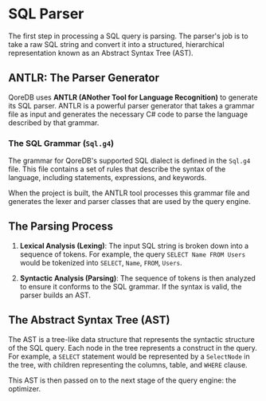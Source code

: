 # SQL Parser

The first step in processing a SQL query is parsing. The parser's job is to take a raw SQL string and convert it into a structured, hierarchical representation known as an Abstract Syntax Tree (AST).

## ANTLR: The Parser Generator

QoreDB uses **ANTLR (ANother Tool for Language Recognition)** to generate its SQL parser. ANTLR is a powerful parser generator that takes a grammar file as input and generates the necessary C# code to parse the language described by that grammar.

### The SQL Grammar (`Sql.g4`)

The grammar for QoreDB's supported SQL dialect is defined in the `Sql.g4` file. This file contains a set of rules that describe the syntax of the language, including statements, expressions, and keywords.

When the project is built, the ANTLR tool processes this grammar file and generates the lexer and parser classes that are used by the query engine.

## The Parsing Process

1.  **Lexical Analysis (Lexing)**: The input SQL string is broken down into a sequence of tokens. For example, the query `SELECT Name FROM Users` would be tokenized into `SELECT`, `Name`, `FROM`, `Users`.

2.  **Syntactic Analysis (Parsing)**: The sequence of tokens is then analyzed to ensure it conforms to the SQL grammar. If the syntax is valid, the parser builds an AST.

## The Abstract Syntax Tree (AST)

The AST is a tree-like data structure that represents the syntactic structure of the SQL query. Each node in the tree represents a construct in the query. For example, a `SELECT` statement would be represented by a `SelectNode` in the tree, with children representing the columns, table, and `WHERE` clause.

This AST is then passed on to the next stage of the query engine: the optimizer.